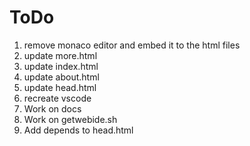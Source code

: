 # ToDo

1. remove monaco editor and embed it to the html files
2. update more.html
3. update index.html
4. update about.html
5. update head.html
6. recreate vscode
7. Work on docs
8. Work on getwebide.sh
9. Add depends to head.html
